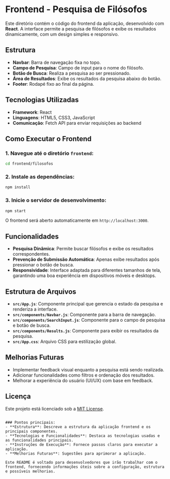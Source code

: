 # Frontend - Pesquisa de Filósofos

Este diretório contém o código do frontend da aplicação, desenvolvido com **React**. A interface permite a pesquisa de filósofos e exibe os resultados dinamicamente, com um design simples e responsivo.

## Estrutura

- **Navbar**: Barra de navegação fixa no topo.
- **Campo de Pesquisa**: Campo de input para o nome do filósofo.
- **Botão de Busca**: Realiza a pesquisa ao ser pressionado.
- **Área de Resultados**: Exibe os resultados da pesquisa abaixo do botão.
- **Footer**: Rodapé fixo ao final da página.

## Tecnologias Utilizadas

- **Framework**: React
- **Linguagens**: HTML5, CSS3, JavaScript
- **Comunicação**: Fetch API para enviar requisições ao backend

## Como Executar o Frontend

### 1. Navegue até o diretório `frontend`:

```bash
cd frontend/filosofos
```

### 2. Instale as dependências:

```bash
npm install
```

### 3. Inicie o servidor de desenvolvimento:

```bash
npm start
```

O frontend será aberto automaticamente em `http://localhost:3000`.

## Funcionalidades

- **Pesquisa Dinâmica**: Permite buscar filósofos e exibe os resultados correspondentes.
- **Prevenção de Submissão Automática**: Apenas exibe resultados após pressionar o botão de busca.
- **Responsividade**: Interface adaptada para diferentes tamanhos de tela, garantindo uma boa experiência em dispositivos móveis e desktops.

## Estrutura de Arquivos

- **`src/App.js`**: Componente principal que gerencia o estado da pesquisa e renderiza a interface.
- **`src/components/Navbar.js`**: Componente para a barra de navegação.
- **`src/components/SearchInput.js`**: Componente para o campo de pesquisa e botão de busca.
- **`src/components/Results.js`**: Componente para exibir os resultados da pesquisa.
- **`src/App.css`**: Arquivo CSS para estilização global.

## Melhorias Futuras

- Implementar feedback visual enquanto a pesquisa está sendo realizada.
- Adicionar funcionalidades como filtros e ordenação dos resultados.
- Melhorar a experiência do usuário (UI/UX) com base em feedback.

## Licença

Este projeto está licenciado sob a [MIT License](.././LICENSE.md).
```

### Pontos principais:
- **Estrutura**: Descreve a estrutura da aplicação frontend e os principais componentes.
- **Tecnologias e Funcionalidades**: Destaca as tecnologias usadas e as funcionalidades principais.
- **Instruções de Execução**: Fornece passos claros para executar a aplicação.
- **Melhorias Futuras**: Sugestões para aprimorar a aplicação.

Este README é voltado para desenvolvedores que irão trabalhar com o frontend, fornecendo informações úteis sobre a configuração, estrutura e possíveis melhorias.
